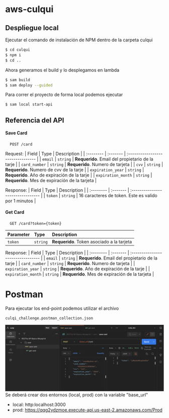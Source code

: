 # aws-culqui
## Despliegue local

Ejecutar el comando de instalación de NPM dentro de la carpeta culqui

``` bash
$ cd culqui
$ npm i
$ cd ..
```

Ahora generamos el build y lo desplegamos en lambda

```bash
$ sam build
$ sam deploy --guided
```

Para correr el proyecto de forma local podemos ejecutar
```bash
$ sam local start-api
```

## Referencia del API

#### Save Card

```http
  POST /card
```

Request:
| Field | Type     | Description                       |
| :-------- | :------- | :-------------------------------- |
| `email`      | `string` | **Requerido**. Email del propietario de la tarje |
| `card_number`      | `string` | **Requerido**. Numero de tarjeta |
| `cvv`      | `string` | **Requerido**. Numero de cvv de la tarje |
| `expiration_year`      | `string` | **Requerido**. Año de expiración de la tarje |
| `expiration_month`      | `string` | **Requerido**. Mes de expiración de la tarjeta |

Response:
| Field | Type     | Description                       |
| :-------- | :------- | :-------------------------------- |
| `token`      | `string` | 16 caracteres de token. Este es valido por 1 minutos |

#### Get Card

```http
  GET /card?token={token}
```

| Parameter | Type     | Description                |
| :-------- | :------- | :------------------------- |
| `token` | `string` | **Requerido**. Token asociado a la tarjeta |

Response:
| Field | Type     | Description                       |
| :-------- | :------- | :-------------------------------- |
| `email`      | `string` | **Requerido**. Email del propietario de la tarje |
| `card_number`      | `string` | **Requerido**. Numero de tarjeta |
| `expiration_year`      | `string` | **Requerido**. Año de expiración de la tarje |
| `expiration_month`      | `string` | **Requerido**. Mes de expiración de la tarjeta |

# Postman
Para ejecutar los end-point podemos utilizar el archivo

```
culqi_challenge.postman_collection.json
```
![Postman](img/001.png)
Se deberá crear dos entornos (local, prod) con la variable "base_url"
- local: http:localhost:3000
- prod: 
https://qqg2ydzmoe.execute-api.us-east-2.amazonaws.com/Prod